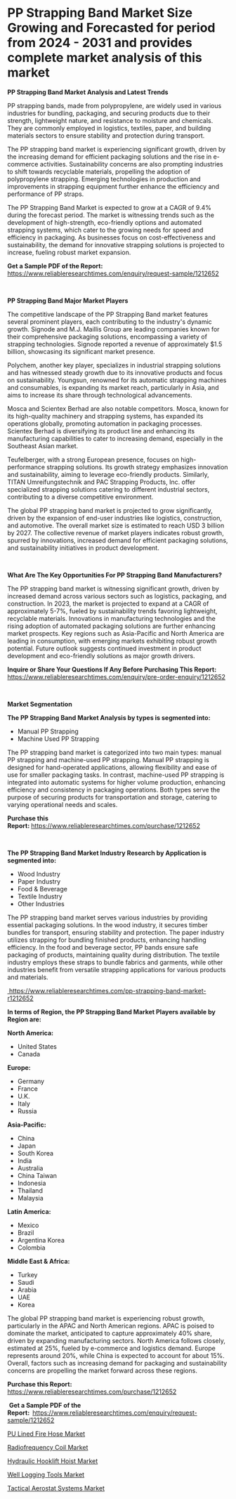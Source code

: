 <p><h1>PP Strapping Band Market Size Growing and Forecasted for period from 2024 - 2031 and provides complete market analysis of this market</h1></p><p><strong>PP Strapping Band Market Analysis and Latest Trends</strong></p>
<p><p>PP strapping bands, made from polypropylene, are widely used in various industries for bundling, packaging, and securing products due to their strength, lightweight nature, and resistance to moisture and chemicals. They are commonly employed in logistics, textiles, paper, and building materials sectors to ensure stability and protection during transport.</p><p>The PP strapping band market is experiencing significant growth, driven by the increasing demand for efficient packaging solutions and the rise in e-commerce activities. Sustainability concerns are also prompting industries to shift towards recyclable materials, propelling the adoption of polypropylene strapping. Emerging technologies in production and improvements in strapping equipment further enhance the efficiency and performance of PP straps.</p><p>The PP Strapping Band Market is expected to grow at a CAGR of 9.4% during the forecast period. The market is witnessing trends such as the development of high-strength, eco-friendly options and automated strapping systems, which cater to the growing needs for speed and efficiency in packaging. As businesses focus on cost-effectiveness and sustainability, the demand for innovative strapping solutions is projected to increase, fueling robust market expansion.</p></p>
<p><strong>Get a Sample PDF of the Report:&nbsp;</strong> <a href="https://www.reliableresearchtimes.com/enquiry/request-sample/1212652?utm_campaign=1386&utm_medium=2&utm_source=Github&utm_content=ia&utm_term=06102024&utm_id=pp-strapping-band">https://www.reliableresearchtimes.com/enquiry/request-sample/1212652</a></p>
<p>&nbsp;</p>
<p><strong>PP Strapping Band Major Market Players</strong></p>
<p><p>The competitive landscape of the PP Strapping Band market features several prominent players, each contributing to the industry's dynamic growth. Signode and M.J. Maillis Group are leading companies known for their comprehensive packaging solutions, encompassing a variety of strapping technologies. Signode reported a revenue of approximately $1.5 billion, showcasing its significant market presence.</p><p>Polychem, another key player, specializes in industrial strapping solutions and has witnessed steady growth due to its innovative products and focus on sustainability. Youngsun, renowned for its automatic strapping machines and consumables, is expanding its market reach, particularly in Asia, and aims to increase its share through technological advancements.</p><p>Mosca and Scientex Berhad are also notable competitors. Mosca, known for its high-quality machinery and strapping systems, has expanded its operations globally, promoting automation in packaging processes. Scientex Berhad is diversifying its product line and enhancing its manufacturing capabilities to cater to increasing demand, especially in the Southeast Asian market.</p><p>Teufelberger, with a strong European presence, focuses on high-performance strapping solutions. Its growth strategy emphasizes innovation and sustainability, aiming to leverage eco-friendly products. Similarly, TITAN Umreifungstechnik and PAC Strapping Products, Inc. offer specialized strapping solutions catering to different industrial sectors, contributing to a diverse competitive environment.</p><p>The global PP strapping band market is projected to grow significantly, driven by the expansion of end-user industries like logistics, construction, and automotive. The overall market size is estimated to reach USD 3 billion by 2027. The collective revenue of market players indicates robust growth, spurred by innovations, increased demand for efficient packaging solutions, and sustainability initiatives in product development.</p></p>
<p>&nbsp;</p>
<p><strong>What Are The Key Opportunities For PP Strapping Band Manufacturers?</strong></p>
<p><p>The PP strapping band market is witnessing significant growth, driven by increased demand across various sectors such as logistics, packaging, and construction. In 2023, the market is projected to expand at a CAGR of approximately 5-7%, fueled by sustainability trends favoring lightweight, recyclable materials. Innovations in manufacturing technologies and the rising adoption of automated packaging solutions are further enhancing market prospects. Key regions such as Asia-Pacific and North America are leading in consumption, with emerging markets exhibiting robust growth potential. Future outlook suggests continued investment in product development and eco-friendly solutions as major growth drivers.</p></p>
<p><strong>Inquire or Share Your Questions If Any Before Purchasing This Report:</strong> <a href="https://www.reliableresearchtimes.com/enquiry/pre-order-enquiry/1212652?utm_campaign=1386&utm_medium=2&utm_source=Github&utm_content=ia&utm_term=06102024&utm_id=pp-strapping-band">https://www.reliableresearchtimes.com/enquiry/pre-order-enquiry/1212652</a></p>
<p>&nbsp;</p>
<p><strong>Market Segmentation</strong></p>
<p><strong>The PP Strapping Band Market Analysis by types is segmented into:</strong></p>
<p><ul><li>Manual PP Strapping</li><li>Machine Used PP Strapping</li></ul></p>
<p><p>The PP strapping band market is categorized into two main types: manual PP strapping and machine-used PP strapping. Manual PP strapping is designed for hand-operated applications, allowing flexibility and ease of use for smaller packaging tasks. In contrast, machine-used PP strapping is integrated into automatic systems for higher volume production, enhancing efficiency and consistency in packaging operations. Both types serve the purpose of securing products for transportation and storage, catering to varying operational needs and scales.</p></p>
<p><strong>Purchase this Report:&nbsp;</strong><a href="https://www.reliableresearchtimes.com/purchase/1212652?utm_campaign=1386&utm_medium=2&utm_source=Github&utm_content=ia&utm_term=06102024&utm_id=pp-strapping-band">https://www.reliableresearchtimes.com/purchase/1212652</a></p>
<p>&nbsp;</p>
<p><strong>The PP Strapping Band Market Industry Research by Application is segmented into:</strong></p>
<p><ul><li>Wood Industry</li><li>Paper Industry</li><li>Food & Beverage</li><li>Textile Industry</li><li>Other Industries</li></ul></p>
<p><p>The PP strapping band market serves various industries by providing essential packaging solutions. In the wood industry, it secures timber bundles for transport, ensuring stability and protection. The paper industry utilizes strapping for bundling finished products, enhancing handling efficiency. In the food and beverage sector, PP bands ensure safe packaging of products, maintaining quality during distribution. The textile industry employs these straps to bundle fabrics and garments, while other industries benefit from versatile strapping applications for various products and materials.</p></p>
<p><a href="https://www.reliableresearchtimes.com/pp-strapping-band-market-r1212652?utm_campaign=1386&utm_medium=2&utm_source=Github&utm_content=ia&utm_term=06102024&utm_id=pp-strapping-band">&nbsp;https://www.reliableresearchtimes.com/pp-strapping-band-market-r1212652</a></p>
<p><strong>In terms of Region, the PP Strapping Band Market Players available by Region are:</strong></p>
<p>
    <p> <strong> North America: </strong>
        <ul>
            <li>United States</li>
            <li>Canada</li>
        </ul>
        </p> 
    <p> <strong> Europe: </strong>
        <ul>
            <li>Germany</li>
            <li>France</li>
            <li>U.K.</li>
            <li>Italy</li>
            <li>Russia</li>
        </ul>
        </p> 
    <p> <strong> Asia-Pacific: </strong>
        <ul>
            <li>China</li>
            <li>Japan</li>
            <li>South Korea</li>
            <li>India</li>
            <li>Australia</li>
            <li>China Taiwan</li>
            <li>Indonesia</li>
            <li>Thailand</li>
            <li>Malaysia</li>
        </ul>
        </p> 
    <p> <strong> Latin America: </strong>
        <ul>
            <li>Mexico</li>
            <li>Brazil</li>
            <li>Argentina Korea</li>
            <li>Colombia</li>
        </ul>
        </p> 
    <p> <strong> Middle East & Africa: </strong>
        <ul>
            <li>Turkey</li>
            <li>Saudi</li>
            <li>Arabia</li>
            <li>UAE</li>
            <li>Korea</li>
        </ul>
    </p>
    </p>
<p><p>The global PP strapping band market is experiencing robust growth, particularly in the APAC and North American regions. APAC is poised to dominate the market, anticipated to capture approximately 40% share, driven by expanding manufacturing sectors. North America follows closely, estimated at 25%, fueled by e-commerce and logistics demand. Europe represents around 20%, while China is expected to account for about 15%. Overall, factors such as increasing demand for packaging and sustainability concerns are propelling the market forward across these regions.</p></p>
<p><strong>Purchase this Report: </strong><a href="https://www.reliableresearchtimes.com/purchase/1212652?utm_campaign=1386&utm_medium=2&utm_source=Github&utm_content=ia&utm_term=06102024&utm_id=pp-strapping-band">https://www.reliableresearchtimes.com/purchase/1212652</a></p>
<p>&nbsp;<strong>Get a Sample PDF of the Report:&nbsp;&nbsp;</strong><a href="https://www.reliableresearchtimes.com/enquiry/request-sample/1212652?utm_campaign=1386&utm_medium=2&utm_source=Github&utm_content=ia&utm_term=06102024&utm_id=pp-strapping-band">https://www.reliableresearchtimes.com/enquiry/request-sample/1212652</a></p>
<p><strong></strong></p>
<p><p><a href="https://github.com/SanjidaMahmud54/Market-Research-Report-List-1/blob/main/pu-lined-fire-hose-market.md?utm_campaign=1386&utm_medium=2&utm_source=Github&utm_content=ia&utm_term=06102024&utm_id=pp-strapping-band">PU Lined Fire Hose Market</a></p><p><a href="https://www.linkedin.com/pulse/radiofrequency-coil-market-research-report-2024-2031-topicsco-hpqfc?utm_campaign=1386&utm_medium=2&utm_source=Github&utm_content=ia&utm_term=06102024&utm_id=pp-strapping-band">Radiofrequency Coil Market</a></p><p><a href="https://www.linkedin.com/pulse/hydraulic-hooklift-hoist-market-analysis-product-segmentation-8sv2c?utm_campaign=1386&utm_medium=2&utm_source=Github&utm_content=ia&utm_term=06102024&utm_id=pp-strapping-band">Hydraulic Hooklift Hoist Market</a></p><p><a href="https://www.linkedin.com/pulse/well-logging-tools-market2024-2031-industry-insights-investment-twszc?utm_campaign=1386&utm_medium=2&utm_source=Github&utm_content=ia&utm_term=06102024&utm_id=pp-strapping-band">Well Logging Tools Market</a></p><p><a href="https://www.linkedin.com/pulse/tactical-aerostat-systems-market-navigating-challenges-unlocking-rvmic?utm_campaign=1386&utm_medium=2&utm_source=Github&utm_content=ia&utm_term=06102024&utm_id=pp-strapping-band">Tactical Aerostat Systems Market</a></p></p>
